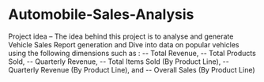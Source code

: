 # Automobile-Sales-Analysis
Project idea – The idea behind this project is to analyse and generate Vehicle Sales Report generation and Dive into data on popular vehicles using the following dimensions such as :
-- Total Revenue, 
-- Total Products Sold, 
-- Quarterly Revenue, 
-- Total Items Sold (By Product Line), 
-- Quarterly Revenue (By Product Line), and 
-- Overall Sales (By Product Line)

